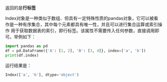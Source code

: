 返回的是**行标签**

Index对象是一种类似于数组、但具有一定特殊性质的pandas对象，它可以被看作是一种有序集合，其中每个元素都具有唯一性，并且可以进行集合运算或索引操作
用于获取数据表的索引，即行标签。该属性不需要传入任何参数，直接调用即可。举例如下：

```python
import pandas as pd
df = pd.DataFrame({'A': [1, 2], 'B': [3, 4]}, index=['a', 'b'])
print(df.index)
```

运行结果是：

```python
Index(['a', 'b'], dtype='object')
```

